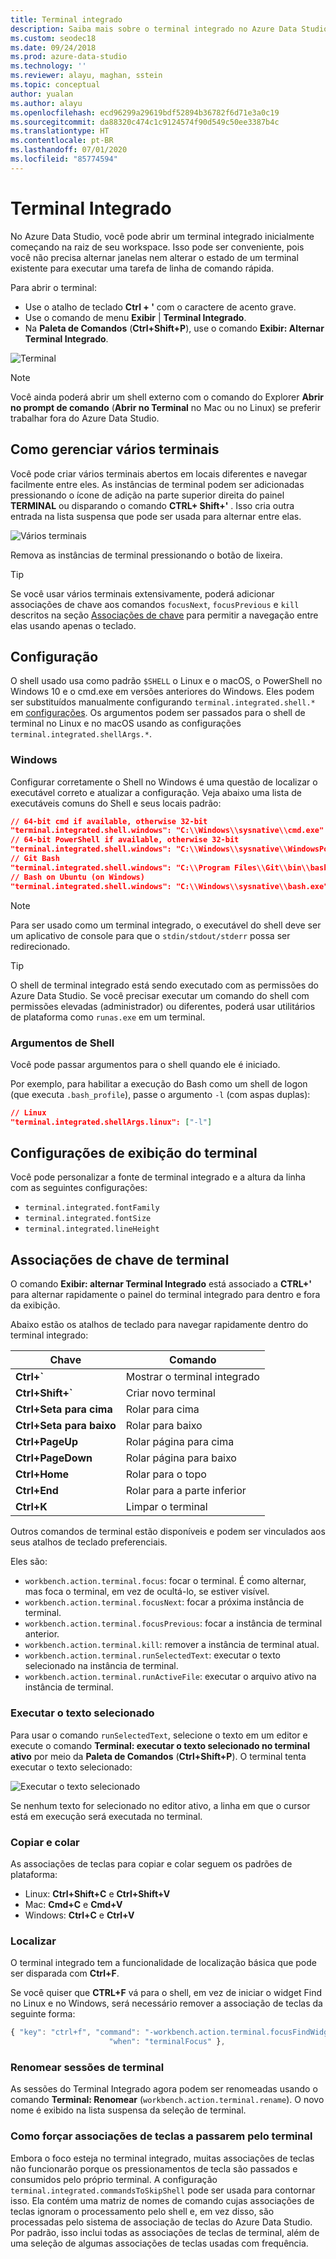 ```yaml
---
title: Terminal integrado
description: Saiba mais sobre o terminal integrado no Azure Data Studio.
ms.custom: seodec18
ms.date: 09/24/2018
ms.prod: azure-data-studio
ms.technology: ''
ms.reviewer: alayu, maghan, sstein
ms.topic: conceptual
author: yualan
ms.author: alayu
ms.openlocfilehash: ecd96299a29619bdf52894b36782f6d71e3a0c19
ms.sourcegitcommit: da88320c474c1c9124574f90d549c50ee3387b4c
ms.translationtype: HT
ms.contentlocale: pt-BR
ms.lasthandoff: 07/01/2020
ms.locfileid: "85774594"
---
```

# <a name="integrated-terminal"></a>Terminal Integrado

No Azure Data Studio, você pode abrir um terminal integrado inicialmente começando na raiz de seu workspace. Isso pode ser conveniente, pois você não precisa alternar janelas nem alterar o estado de um terminal existente para executar uma tarefa de linha de comando rápida.

Para abrir o terminal:

* Use o atalho de teclado **Ctrl + '** com o caractere de acento grave.
* Use o comando de menu **Exibir** | **Terminal Integrado**.
* Na **Paleta de Comandos** (**Ctrl+Shift+P**), use o comando **Exibir: Alternar Terminal Integrado**.

![Terminal](media/integrated-terminal/terminal-screen.png)

> [!NOTE]
> Você ainda poderá abrir um shell externo com o comando do Explorer **Abrir no prompt de comando** (**Abrir no Terminal** no Mac ou no Linux) se preferir trabalhar fora do Azure Data Studio.

## <a name="managing-multiple-terminals"></a>Como gerenciar vários terminais

Você pode criar vários terminais abertos em locais diferentes e navegar facilmente entre eles. As instâncias de terminal podem ser adicionadas pressionando o ícone de adição na parte superior direita do painel **TERMINAL** ou disparando o comando **CTRL+ Shift+'** . Isso cria outra entrada na lista suspensa que pode ser usada para alternar entre elas.

![Vários terminais](media/integrated-terminal/terminal-multiple-instances.png)

Remova as instâncias de terminal pressionando o botão de lixeira.

> [!TIP]
> Se você usar vários terminais extensivamente, poderá adicionar associações de chave aos comandos `focusNext`, `focusPrevious` e `kill` descritos na seção [Associações de chave](#key-bindings) para permitir a navegação entre elas usando apenas o teclado.

## <a name="configuration"></a>Configuração

O shell usado usa como padrão `$SHELL` o Linux e o macOS, o PowerShell no Windows 10 e o cmd.exe em versões anteriores do Windows. Eles podem ser substituídos manualmente configurando `terminal.integrated.shell.*` em [configurações](settings.md). Os argumentos podem ser passados para o shell de terminal no Linux e no macOS usando as configurações `terminal.integrated.shellArgs.*`.

### <a name="windows"></a>Windows

Configurar corretamente o Shell no Windows é uma questão de localizar o executável correto e atualizar a configuração. Veja abaixo uma lista de executáveis comuns do Shell e seus locais padrão:

```json
// 64-bit cmd if available, otherwise 32-bit
"terminal.integrated.shell.windows": "C:\\Windows\\sysnative\\cmd.exe"
// 64-bit PowerShell if available, otherwise 32-bit
"terminal.integrated.shell.windows": "C:\\Windows\\sysnative\\WindowsPowerShell\\v1.0\\powershell.exe"
// Git Bash
"terminal.integrated.shell.windows": "C:\\Program Files\\Git\\bin\\bash.exe"
// Bash on Ubuntu (on Windows)
"terminal.integrated.shell.windows": "C:\\Windows\\sysnative\\bash.exe"
```

> [!NOTE]
> Para ser usado como um terminal integrado, o executável do shell deve ser um aplicativo de console para que o `stdin/stdout/stderr` possa ser redirecionado.

> [!TIP]
> O shell de terminal integrado está sendo executado com as permissões do Azure Data Studio. Se você precisar executar um comando do shell com permissões elevadas (administrador) ou diferentes, poderá usar utilitários de plataforma como `runas.exe` em um terminal.

### <a name="shell-arguments"></a>Argumentos de Shell

Você pode passar argumentos para o shell quando ele é iniciado.

Por exemplo, para habilitar a execução do Bash como um shell de logon (que executa `.bash_profile`), passe o argumento `-l` (com aspas duplas):

```json
// Linux
"terminal.integrated.shellArgs.linux": ["-l"]
```

## <a name="terminal-display-settings"></a>Configurações de exibição do terminal

Você pode personalizar a fonte de terminal integrado e a altura da linha com as seguintes configurações:

* `terminal.integrated.fontFamily`
* `terminal.integrated.fontSize`
* `terminal.integrated.lineHeight`

## <a name="terminal-key-bindings"></a><a id="key-bindings"></a>Associações de chave de terminal

O comando **Exibir: alternar Terminal Integrado** está associado a **CTRL+'** para alternar rapidamente o painel do terminal integrado para dentro e fora da exibição.

Abaixo estão os atalhos de teclado para navegar rapidamente dentro do terminal integrado:

|Chave|Comando|  
|---|---|  
|**Ctrl+\`**|Mostrar o terminal integrado|  
|**Ctrl+Shift+\`**|Criar novo terminal|  
|**Ctrl+Seta para cima**|Rolar para cima|  
|**Ctrl+Seta para baixo**|Rolar para baixo|  
|**Ctrl+PageUp**|Rolar página para cima|  
|**Ctrl+PageDown**|Rolar página para baixo|  
|**Ctrl+Home**|Rolar para o topo|  
|**Ctrl+End**|Rolar para a parte inferior|  
|**Ctrl+K**|Limpar o terminal|  

Outros comandos de terminal estão disponíveis e podem ser vinculados aos seus atalhos de teclado preferenciais.

Eles são:

* `workbench.action.terminal.focus`: focar o terminal. É como alternar, mas foca o terminal, em vez de ocultá-lo, se estiver visível.
* `workbench.action.terminal.focusNext`: focar a próxima instância de terminal.
* `workbench.action.terminal.focusPrevious`: focar a instância de terminal anterior.
* `workbench.action.terminal.kill`: remover a instância de terminal atual.
* `workbench.action.terminal.runSelectedText`: executar o texto selecionado na instância de terminal.
* `workbench.action.terminal.runActiveFile`: executar o arquivo ativo na instância de terminal.

### <a name="run-selected-text"></a>Executar o texto selecionado

Para usar o comando `runSelectedText`, selecione o texto em um editor e execute o comando **Terminal: executar o texto selecionado no terminal ativo** por meio da **Paleta de Comandos** (**Ctrl+Shift+P**). O terminal tenta executar o texto selecionado:

![Executar o texto selecionado](media/integrated-terminal/terminal_run_selected.png)

Se nenhum texto for selecionado no editor ativo, a linha em que o cursor está em execução será executada no terminal.

### <a name="copy--paste"></a>Copiar e colar

As associações de teclas para copiar e colar seguem os padrões de plataforma:

* Linux: **Ctrl+Shift+C** e **Ctrl+Shift+V**
* Mac: **Cmd+C** e **Cmd+V**
* Windows: **Ctrl+C** e **Ctrl+V**

### <a name="find"></a>Localizar

O terminal integrado tem a funcionalidade de localização básica que pode ser disparada com **Ctrl+F**.

Se você quiser que **CTRL+F** vá para o shell, em vez de iniciar o widget Find no Linux e no Windows, será necessário remover a associação de teclas da seguinte forma:

```js
{ "key": "ctrl+f", "command": "-workbench.action.terminal.focusFindWidget",
                      "when": "terminalFocus" },
```

### <a name="rename-terminal-sessions"></a>Renomear sessões de terminal

As sessões do Terminal Integrado agora podem ser renomeadas usando o comando **Terminal: Renomear** (`workbench.action.terminal.rename`). O novo nome é exibido na lista suspensa da seleção de terminal.

### <a name="forcing-key-bindings-to-pass-through-the-terminal"></a>Como forçar associações de teclas a passarem pelo terminal

Embora o foco esteja no terminal integrado, muitas associações de teclas não funcionarão porque os pressionamentos de tecla são passados e consumidos pelo próprio terminal. A configuração `terminal.integrated.commandsToSkipShell` pode ser usada para contornar isso. Ela contém uma matriz de nomes de comando cujas associações de teclas ignoram o processamento pelo shell e, em vez disso, são processadas pelo sistema de associação de teclas do Azure Data Studio. Por padrão, isso inclui todas as associações de teclas de terminal, além de uma seleção de algumas associações de teclas usadas com frequência.

